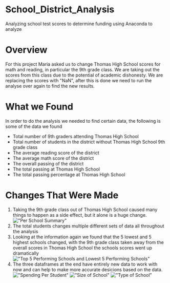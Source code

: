 # School_District_Analysis
Analyzing school test scores to determine funding using Anaconda to analyze
# Overview
For this project Maria asked us to change Thomas High School scores for math and reading, in particular the 9th grade class. We are taking out the scores from this class due to the potential of academic dishonesty. We are replacing the scores with "NaN", after this is done we need to run the analyse over again to find the new results.
# What we Found
In order to do the analysis we needed to find certain data, the following is some of the data we found
- Total number of 9th graders attending Thomas High School
- Total number of students in the district without Thomas High School 9th grade class
- The average reading score of the district
- The average math score of the district
- The overall passing of the district
- The total passing at Thomas High School
- The total passing percentage at Thomas High School
# Changes That Were Made
1. Taking the 9th grade class out of Thomas High School caused many things to happen as a side effect, but it alone is a huge change.
!["Per School Summary"]("Resources/thomas_high_school.png")
2. The total students changes multiple different sets of data all throughout the analysis
3. Looking at the information again we found that the 5 lowest and 5 highest schools changed, with the 9th grade class taken away from the overall scores in Thomas High School the schools scores went up dramatically
!["Top 5 Performing Schools and Lowest 5 Performing Schools"]("Resources/5_lowest_and_5_highest.png")
4. The three dataframes at the end have entirely new data to work with now and can help to make more accurate desicions based on the data.
!["Spending Per Student"]("Resources/spending_per_student.png")
!["Size of School"]("Resources/school_size.png")
!["Type of School"]("Resources/school_type.png")
